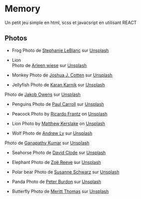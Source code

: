 # Memory

Un petit jeu simple en html, scss et javacsript en utilisant REACT

## Photos

* Frog
Photo de <a href="https://unsplash.com/@sleblanc01?utm_source=unsplash&utm_medium=referral&utm_content=creditCopyText">Stephanie LeBlanc</a> sur <a href="https://unsplash.com/fr/s/photos/animal?utm_source=unsplash&utm_medium=referral&utm_content=creditCopyText">Unsplash</a>

* Lion  
Photo de <a href="https://unsplash.com/@krummel?utm_source=unsplash&utm_medium=referral&utm_content=creditCopyText">Arleen wiese</a> sur <a href="https://unsplash.com/fr/s/photos/animal?utm_source=unsplash&utm_medium=referral&utm_content=creditCopyText">Unsplash</a>

* Monkey
Photo de <a href="https://unsplash.com/ja/@jcotten?utm_source=unsplash&utm_medium=referral&utm_content=creditCopyText">Joshua J. Cotten</a> sur <a href="https://unsplash.com/fr/s/photos/animal?utm_source=unsplash&utm_medium=referral&utm_content=creditCopyText">Unsplash</a>

* Jellyfish
Photo de <a href="https://unsplash.com/@kkkaran?utm_source=unsplash&utm_medium=referral&utm_content=creditCopyText">Karan Karnik</a> sur <a href="https://unsplash.com/fr/s/photos/animal?utm_source=unsplash&utm_medium=referral&utm_content=creditCopyText">Unsplash</a>

Photo de <a href="https://unsplash.com/@jakobowens1?utm_source=unsplash&utm_medium=referral&utm_content=creditCopyText">Jakob Owens</a> sur <a href="https://unsplash.com/fr/s/photos/animal?utm_source=unsplash&utm_medium=referral&utm_content=creditCopyText">Unsplash</a>

* Penguins
Photo de <a href="https://unsplash.com/@mudmanuk?utm_source=unsplash&utm_medium=referral&utm_content=creditCopyText">Paul Carroll</a> sur <a href="https://unsplash.com/fr/s/photos/animal?utm_source=unsplash&utm_medium=referral&utm_content=creditCopyText">Unsplash</a>

* Peacock
Photo by <a href="https://unsplash.com/@ricardofrantz?utm_source=unsplash&utm_medium=referral&utm_content=creditCopyText">Ricardo Frantz</a> on <a href="https://unsplash.com/images/animals/peacock?utm_source=unsplash&utm_medium=referral&utm_content=creditCopyText">Unsplash</a>

* Lion
Photo by <a href="https://unsplash.com/@mattkerslake?utm_source=unsplash&utm_medium=referral&utm_content=creditCopyText">Matthew Kerslake</a> on <a href="https://unsplash.com/photos/BpH--upRlCs?utm_source=unsplash&utm_medium=referral&utm_content=creditCopyText">Unsplash</a>

* Wolf
Photo de <a href="https://unsplash.com/@nineteen?utm_source=unsplash&utm_medium=referral&utm_content=creditCopyText">Andrew Ly</a> sur <a href="https://unsplash.com/fr/s/photos/animal?utm_source=unsplash&utm_medium=referral&utm_content=creditCopyText">Unsplash</a>

Photo de <a href="https://unsplash.com/@gkumar2175?utm_source=unsplash&utm_medium=referral&utm_content=creditCopyText">Ganapathy Kumar</a> sur <a href="https://unsplash.com/fr/s/photos/animal?utm_source=unsplash&utm_medium=referral&utm_content=creditCopyText">Unsplash</a>

* Seahorse
Photo de <a href="https://unsplash.com/@davidclode?utm_source=unsplash&utm_medium=referral&utm_content=creditCopyText">David Clode</a> sur <a href="https://unsplash.com/fr/s/photos/animal?utm_source=unsplash&utm_medium=referral&utm_content=creditCopyText">Unsplash</a>

* Elephant
Photo de <a href="https://unsplash.com/@zoeeee_?utm_source=unsplash&utm_medium=referral&utm_content=creditCopyText">Zoë Reeve</a> sur <a href="https://unsplash.com/fr/s/photos/animal?utm_source=unsplash&utm_medium=referral&utm_content=creditCopyText">Unsplash</a>

* Polar bear
Photo de <a href="https://unsplash.com/@lennonsdaughter?utm_source=unsplash&utm_medium=referral&utm_content=creditCopyText">Susanne Schwarz</a> sur <a href="https://unsplash.com/fr/s/photos/animal?utm_source=unsplash&utm_medium=referral&utm_content=creditCopyText">Unsplash</a>

* Panda
Photo de <a href="https://unsplash.com/@peterburdon?utm_source=unsplash&utm_medium=referral&utm_content=creditCopyText">Peter Burdon</a> sur <a href="https://unsplash.com/fr/s/photos/panda?utm_source=unsplash&utm_medium=referral&utm_content=creditCopyText">Unsplash</a>

* Butterfly
Photo de <a href="https://unsplash.com/@merittthomas?utm_source=unsplash&utm_medium=referral&utm_content=creditCopyText">Meritt Thomas</a> sur <a href="https://unsplash.com/fr/s/photos/butterfly?utm_source=unsplash&utm_medium=referral&utm_content=creditCopyText">Unsplash</a>
